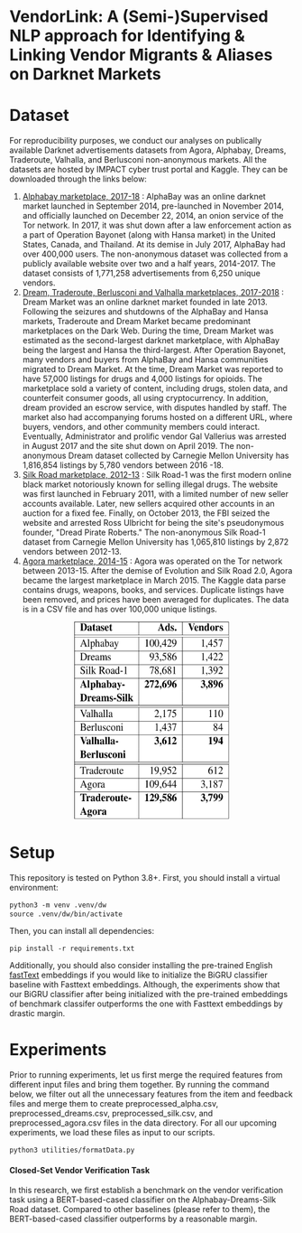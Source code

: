 # VendorLink: A (Semi-)Supervised NLP approach for Identifying & Linking Vendor Migrants & Aliases on Darknet Markets

# Dataset
For reproducibility purposes, we conduct our analyses on publically available Darknet advertisements datasets from Agora, Alphabay, Dreams, Traderoute, Valhalla, and Berlusconi non-anonymous markets. All the datasets are hosted by IMPACT cyber trust portal and Kaggle. They can be downloaded through the links below:

1) [Alphabay marketplace, 2017-18](https://github.com/user/repo/blob/branch/other_file.md) : AlphaBay was an online darknet market launched in September 2014, pre-launched in November 2014, and officially launched on December 22, 2014, an onion service of the Tor network. In 2017, it was shut down after a law enforcement action as a part of Operation Bayonet (along with Hansa market) in the United States, Canada, and Thailand. At its demise in July 2017, AlphaBay had over 400,000 users. The non-anonymous dataset was collected from a publicly available website over two and a half years, 2014-2017. The dataset consists of 1,771,258 advertisements from 6,250 unique vendors.
2) [Dream, Traderoute, Berlusconi and Valhalla marketplaces, 2017-2018](http://dx.doi.org/10.23721/116/1503879) : Dream Market was an online darknet market founded in late 2013. Following the seizures and shutdowns of the AlphaBay and Hansa markets, Traderoute and Dream Market became predominant marketplaces on the Dark Web. During the time, Dream Market was estimated as the second-largest darknet marketplace, with AlphaBay being the largest and Hansa the third-largest. After Operation Bayonet, many vendors and buyers from AlphaBay and Hansa communities migrated to Dream Market. At the time, Dream Market was reported to have 57,000 listings for drugs and 4,000 listings for opioids. The marketplace sold a variety of content, including drugs, stolen data, and counterfeit consumer goods, all using cryptocurrency. In addition, dream provided an escrow service, with disputes handled by staff. The market also had accompanying forums hosted on a different URL, where buyers, vendors, and other community members could interact. Eventually, Administrator and prolific vendor Gal Vallerius was arrested in August 2017 and the site shut down on April 2019. The non-anonymous Dream dataset collected by Carnegie Mellon University has 1,816,854 listings by 5,780 vendors between 2016 -18.
3) [Silk Road marketplace, 2012-13](http://dx.doi.org/10.23721/116/1406256) : Silk Road-1 was the first modern online black market notoriously known for selling illegal drugs. The website was first launched in February 2011, with a limited number of new seller accounts available. Later, new sellers acquired other accounts in an auction for a fixed fee. Finally, on October 2013, the FBI seized the website and arrested Ross Ulbricht for being the site's pseudonymous founder, "Dread Pirate Roberts." The non-anonymous Silk Road-1 dataset from Carnegie Mellon University has 1,065,810 listings by 2,872 vendors between 2012-13.
4) [Agora marketplace, 2014-15](https://www.kaggle.com/datasets/philipjames11/dark-net-marketplace-drug-data-agora-20142015) : Agora was operated on the Tor network between 2013-15. After the demise of Evolution and Silk Road 2.0, Agora became the largest marketplace in March 2015. The Kaggle data parse contains drugs, weapons, books, and services. Duplicate listings have been removed, and prices have been averaged for duplicates. The data is in a CSV file and has over 100,000 unique listings.

<p align="center">
  <img src="/docs/Images/data.png" width="275" height="350">
</p>

# Setup
This repository is tested on Python 3.8+. First, you should install a virtual environment:
```
python3 -m venv .venv/dw
source .venv/dw/bin/activate
```

Then, you can install all dependencies:
```
pip install -r requirements.txt
```

Additionally, you should also consider installing the pre-trained English [fastText](https://fasttext.cc/docs/en/crawl-vectors.html#models) embeddings if you would like to initialize the BiGRU classifier baseline with Fasttext embeddings. Although, the experiments show that our BiGRU classifier after being initialized with the pre-trained embeddings of benchmark classifer outperforms the one with Fasttext embeddings by drastic margin.

# Experiments

Prior to running experiments, let us first merge the required features from different input files and bring them together. By running the command below, we filter out all the unnecessary features from the item and feedback files and merge them to create preprocessed_alpha.csv, preprocessed_dreams.csv, preprocessed_silk.csv, and preprocessed_agora.csv files in the data directory. For all our upcoming experiments, we load these files as input to our scripts.

```
python3 utilities/formatData.py
```

#### Closed-Set Vendor Verification Task
In this research, we first establish a benchmark on the vendor verification task using a BERT-based-cased classifier on the Alphabay-Dreams-Silk Road dataset. Compared to other baselines (please refer to them), the BERT-based-cased classifier outperforms by a reasonable margin. 
